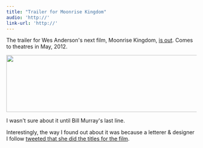 ```yaml
---
title: "Trailer for Moonrise Kingdom"
audio: 'http://'
link-url: 'http://'
---
```

<p>The trailer for Wes Anderson's next film, Moonrise Kingdom, <a href="http://trailers.apple.com/trailers/focus_features/moonrisekingdom/">is out</a>. Comes to theatres in May, 2012.</p>
<p><img src="https://chrisenns.com/wp-content/uploads/2012/01/Moonrise-Kingdom.png" alt="" title="Moonrise Kingdom" width="669" height="151" class="aligncenter size-full wp-image-19963" /></p>
<p>I wasn't sure about it until Bill Murray's last line.</p>
<p>Interestingly, the way I found out about it was because a letterer &amp; designer I follow <a href="https://twitter.com/jessicahische/status/157557230449852416">tweeted that she did the titles for the film</a>.</p>
